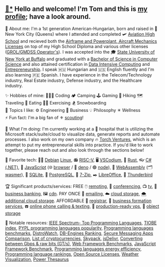 [//]: # "todo: https://medium.com/swlh/how-to-create-a-self-updating-readme-md-for-your-github-profile-f8b05744ca91"
[//]: # ".md html tag whitelist: https://github.com/github/markup/issues/245#issuecomment-682231577"

## [📝](https://plugins.krajee.com/markdown-editor-basic-usage-demo/1)[*](https://github.com/kartik-v/krajee-markdown-editor) Hello and welcome! I'm Tom and this is [my profile](https://trpapp.github.io); have a look around. 

🌱 About me: I'm a 1st generation American-Hungarian, born and raised in 🗽 New York City (Queens) where I attended and completed 🛩️ [Aviation High School](https://www.aviationhs.net) and recieved both the [Airframe and Powerplant, Aircraft Mechanics Licenses](https://www.faa.gov/mechanics) on top of my High School Diploma and various other licenses ([GROL/GMDSS Operator's](https://www.fcc.gov/wireless/bureau-divisions/mobility-division/commercial-radio-operator-license-program/commercial-0)). I was accepted into the 🎓 [State University of New York at Buffalo](https://buffalo.edu) and graduated with a [Bachelor of Science in Computer Science](https://engineering.buffalo.edu/computer-science-engineering.html) and also attained certification in [Data Intensive Computing](https://engineering.buffalo.edu/computer-science-engineering/undergraduate/degrees-and-programs/certificate-in-data-intensive-computing.html) and [Entrepreneurship](https://www.ecc.edu/academics/entrepreneurship.html). I speak 🇭🇺 Hungarian and 🇺🇸 English fluently and I'm also learning 🇵🇪 Spanish. I have experience in the Telecom/Technology industry, Real Estate industry, Defense industry, and the Healthcare industry.  

✨ Hobbies of mine: 👨🏼‍💻 Coding 🏕️ Camping 🕹️ Gaming 👣 Hiking 🗺️ Traveling 🍕 Eating 🏋🏼 Exercising 🏂 Snowboarding  
💭 Topics I like: ⚙️ Engineering 👔 Business 💡 Philosophy ✴️ Wellness  
⚡ Fun fact: I'm a big fan of ⚜️ [scouting](https://scouting.org)! 

🚀 What I'm doing: I'm currently working at a 🏥 hospital that is utilizing the Microsoft stack/suite/cloud to visualize data, generate reports and automate processes. I also work on my own company 🔥 [Torch Ventures](https://torch.ventures), which is an attempt to put my entrepreneurial skills into practice. If you'd like to work together, please reach out and also look through the sections below!

🏅 Favorite tech: 🍥🐧 [Debian](https://debian.org) [Linux](https://github.com/torvalds/linux), 📻 [RISC-V](https://github.com/riscv-software-src), 🖥️ [VSCodium](https://github.com/VSCodium/vscodium), 🦀 [Rust](https://github.com/rust-lang/rust), 👓 [C# (.NET)](https://learn.microsoft.com/en-us/dotnet/csharp/), 📜 [JavaScript](https://github.com/tc39) (🌐 [browser](https://github.com/brave/brave-browser) / 🦕 [deno](https://github.com/denoland) / 🟢 [node](https://github.com/nodejs)), 🔩 [WebAssembly](https://github.com/WebAssembly) (🗂️ [wasmer](https://github.com/wasmerio/wasmer)), 💾 [SQLite](https://github.com/sqlite/sqlite), 🐘 [PostgreSQL](https://github.com/postgres), 📂 [7-Zip](https://www.7-zip.org), ✒️ [LibreOffice](https://libreoffice.org), 🦅 [Thunderbird](https://thunderbird.net) 

🏆 Significant products/services: FREE 🖱️ [remoting](https://dwservice.net), 👥 [conferencing](https://meet.jit.si), 📺 [tv](https://pluto.tv/live-tv), 🏦 [business banking](https://www.novo.co), 🖼️ [cdn](https://cloudflare.com). PAY ONCE 📧 [emailing](https://mxroute.com), ☁️ [cloud storage](https://pcloud.com), 🌨️ [additional cloud storage](https://icedrive.net). AFFORDABLE 📇 [registrar](https://freenom.com), 🏢 [business formation services](https://cindysnewmexicollcs.com), ☎️ [online phone calling & texting](https://phonespeak.com), 📀 [production-ready vps](https://cloudfanatic.net), 🧱 [object storage](https://www.idrive.com/object-storage-e2) 

📖 Notable resources: [IEEE Spectrum- Top Programming Languages](https://spectrum.ieee.org/top-programming-languages), [TIOBE index](https://tiobe.com/tiobe-index), [PYPL programming languages popularity](https://pypl.github.io/PYPL.html), [Programming languages benchmarks](https://benchmarksgame-team.pages.debian.net/benchmarksgame/index.html), [DistroWatch](https://distrowatch.com), [DB-Engines Ranking](https://db-engines.com/en/ranking), [Secure Messaging Apps Comparison](https://securemessagingapps.com/), [List of cryptocurrencies](https://en.wikipedia.org/wiki/List_of_cryptocurrencies), [Skypack](https://www.skypack.dev), [jsDelivr](https://jsdelivr.com), [Converting between Gbps & raw bits (GT/s)](https://paolozaino.wordpress.com/2013/05/21/converting-gts-to-gbps), [Web Framework Benchmarks](https://techempower.com/benchmarks), [JavaScript Framework Benchmark](https://krausest.github.io/js-framework-benchmark/current.html), [Programming languages energy efficiency](https://jaxenter.com/energy-efficient-programming-languages-137264.html), [Programming language rankings](https://redmonk.com/sogrady/category/programming-languages), [Open Source Licenses](https://choosealicense.com), [Weather Visualization](https://windy.com), [Power Thesaurus](https://powerthesaurus.org)
